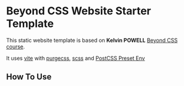# Beyond CSS Website Starter Template

This static website template is based on **Kelvin POWELL** [Beyond CSS course](https://www.beyondcss.dev/).

It uses [vite](https://vitejs.dev/) with [purgecss](https://github.com/Mexican-Man/vite-plugin-html-purgecss/), [scss](https://sass-lang.com/) and [PostCSS Preset Env](https://www.npmjs.com/package/postcss-preset-env)

## How To Use
